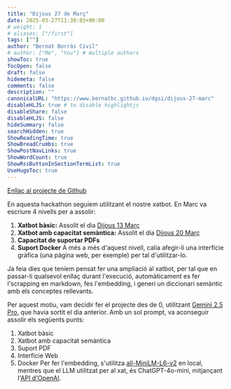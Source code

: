 ```yaml
---
title: "Dijous 27 de Març"
date: 2025-03-27T11:30:03+00:00
# weight: 1
# aliases: ["/first"]
tags: [""]
author: "Bernat Borràs Civil"
# author: ["Me", "You"] # multiple authors
showToc: true
TocOpen: false
draft: false
hidemeta: false
comments: false
description: ""
canonicalURL: "https://www.bernatbc.github.io/dgsi/dijous-27-marc"
disableHLJS: true # to disable highlightjs
disableShare: false
disableHLJS: false
hideSummary: false
searchHidden: true
ShowReadingTime: true
ShowBreadCrumbs: true
ShowPostNavLinks: true
ShowWordCount: true
ShowRssButtonInSectionTermList: true
UseHugoToc: true
---
```


[Enllaç al projecte de Github](https://github.com/DGSI-UPC/chat-with-any-website)

En aquesta hackathon seguíem utilitzant el nostre xatbot. En Marc va escriure 4 nivells per a assolir:
1. **Xatbot bàsic:** Assolit el dia [Dijous 13 Març](/dgsi/dijous-13-marc)
2. **Xatbot amb capacitat semàntica:** Assolit el dia [Dijous 20 Març](/dgsi/dijous-20-marc)
3. **Capacitat de suportar PDFs**
4. **Suport Docker**
A més a més d'aquest nivell, calia afegir-li una interfície gràfica (una pàgina web, per exemple) per tal d'utilitzar-lo.

Ja feia dies que teníem pensat fer una ampliació al xatbot, per tal que en passar-li qualsevol enllaç durant l'execució, automàticament es fer l'scrapping en markdown, fes l'embedding, i generi un diccionari semàntic amb els conceptes rellevants.

Per aquest motiu, vam decidir fer el projecte des de 0, utilitzant [Gemini 2.5 Pro](https://deepmind.google/technologies/gemini/pro/), que havia sortit el dia anterior. Amb un sol prompt, va aconseguir assolir els següents punts:
1. Xatbot bàsic
2. Xatbot amb capacitat semàntica
3. Suport PDF
4. Interfície Web
5. Docker
Per fer l'embedding, s'utilitza [all-MiniLM-L6-v2](https://huggingface.co/sentence-transformers/all-MiniLM-L6-v2) en local, mentres que el LLM utilitzat per al xat, és ChatGPT-4o-mini, mitjançant l'[API d'OpenAI](https://platform.openai.com/docs/models).

